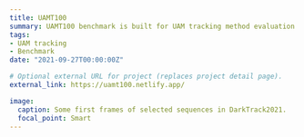 ```yaml
---
title: UAMT100
summary: UAMT100 benchmark is built for UAM tracking method evaluation. It contains 100 image sequences recorded on a flying UAM platform.
tags:
- UAM tracking
- Benchmark
date: "2021-09-27T00:00:00Z"

# Optional external URL for project (replaces project detail page).
external_link: https://uamt100.netlify.app/

image:
  caption: Some first frames of selected sequences in DarkTrack2021.
  focal_point: Smart
---
```

